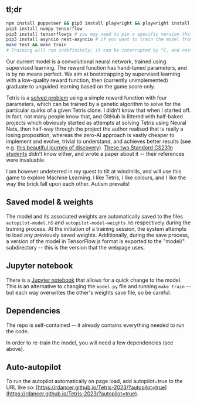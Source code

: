 ## tl;dr

```sh
npm install puppeteer && pip3 install playwright && playwright install
pip3 install numpy tensorflow
pip3 install tensorflowjs # you may need to pin a specific version that matches the `tensorflow` package
pip3 install asyncio nest-asyncio # if you want to train the model from a Jupyter notebook
make test && make train
# Training will run indefinitely; it can be interrupted by ^C, and restarted by running `make train` again (weights are autosaved every minute or so)
```

Our current model is a convolutional neural network, trained using supervised learning. The reward function has hand-tuned parameters, and is by no means perfect. We aim at bootstrapping by supervised learning with a low-quality reward function, then (currently unimplemented) graduate to unguided learning based on the game score only.

Tetris is a [solved problem](https://codemyroad.wordpress.com/2013/04/14/tetris-ai-the-near-perfect-player/) using a simple reward function with four parameters, which can be trained by a genetic algorithm to solve for the particular quirks of a given Tetris clone. I didn't know that when I started off. In fact, not many people know that, and GitHub is littered with half-baked projects which obviously started as attempts at solving Tetris using Neural Nets, then half-way through the project the author realised that is really a losing proposition, whereas the zero-AI approach is vastly cheaper to implement and evolve, trivial to understand, and achieves better results (see e.g. [this beautiful journey of discovery](https://www.youtube.com/watch?v=1yXBNKubb2o)). [These two Standord CS231n students](http://cs231n.stanford.edu/reports/2016/pdfs/121_Report.pdf) didn't know either, and wrote a paper about it -- their references were invaluable.

I am however undeterred in my quest to tilt at windmills, and will use this game to explore Machine Learning. I like Tetris, I like colours, and I like the way the brick fall upon each other. Autism prevails!

## Saved model & weights

The model and its associated weights are automatically saved to the files `autopilot-model.h5` and `autopilot-model-weights.h5` respectively during the training process. At the initiation of a training session, the system attempts to load any previously saved weights. Additionally, during the save process, a version of the model in TensorFlow.js format is exported to the "model/" subdirectory -- this is the version that the webpage uses.

## Jupyter notebook

There is a [Jupyter notebook](Model%20Experiments.ipynb) that allows for a quick change to the model. This is an alternative to changing the `model.py` file and running `make train` -- but each way overwrites the other's weights save file, so be careful.

## Dependencies

The repo is self-contained -- it already contains everything needed to run the code.

In order to re-train the model, you will need a few dependencies (see above).

## Auto-autopilot

To run the autopilot automatically on page load, add autopilot=true to the URL like so: [https://rdancer.github.io/Tetris-2023/?autopilot=true](https://rdancer.github.io/Tetris-2023/?autopilot=true).